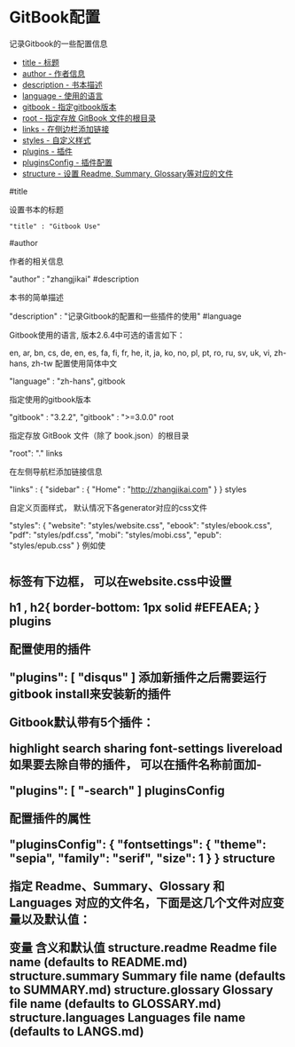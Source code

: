 # GitBook配置

记录Gitbook的一些配置信息

* [title - 标题](#title)
* [author - 作者信息](#author)
* [description - 书本描述](#description)
* [language - 使用的语言](#language)
* [gitbook - 指定gitbook版本](#gitbook)
* [root - 指定存放 GitBook 文件的根目录](#root)
* [links - 在侧边栏添加链接](#links)
* [styles - 自定义样式](#styles)
* [plugins - 插件](#plugins)
* [pluginsConfig - 插件配置](#pluginsConfig)
* [structure - 设置 Readme, Summary, Glossary等对应的文件](#structure)


#title

设置书本的标题
```
"title" : "Gitbook Use"
```
#author

作者的相关信息

"author" : "zhangjikai"
#description

本书的简单描述

"description" : "记录Gitbook的配置和一些插件的使用"
#language

Gitbook使用的语言, 版本2.6.4中可选的语言如下：

en, ar, bn, cs, de, en, es, fa, fi, fr, he, it, ja, ko, no, pl, pt, ro, ru, sv, uk, vi, zh-hans, zh-tw
配置使用简体中文

"language" : "zh-hans",
gitbook

指定使用的gitbook版本

"gitbook" : "3.2.2",
"gitbook" : ">=3.0.0"
root

指定存放 GitBook 文件（除了 book.json）的根目录

"root": "."
links

在左侧导航栏添加链接信息

"links" : {
    "sidebar" : {
        "Home" : "http://zhangjikai.com"
    }
}
styles

自定义页面样式， 默认情况下各generator对应的css文件

"styles": {
    "website": "styles/website.css",
    "ebook": "styles/ebook.css",
    "pdf": "styles/pdf.css",
    "mobi": "styles/mobi.css",
    "epub": "styles/epub.css"
}
例如使<h1> <h2>标签有下边框， 可以在website.css中设置

h1 , h2{
    border-bottom: 1px solid #EFEAEA;
}
plugins

配置使用的插件

"plugins": [
    "disqus"
]
添加新插件之后需要运行gitbook install来安装新的插件

Gitbook默认带有5个插件：

highlight
search
sharing
font-settings
livereload
如果要去除自带的插件， 可以在插件名称前面加-

"plugins": [
    "-search"
]
pluginsConfig

配置插件的属性

"pluginsConfig": {
    "fontsettings": {
        "theme": "sepia",
        "family": "serif",
        "size":  1
    }
}
structure

指定 Readme、Summary、Glossary 和 Languages 对应的文件名，下面是这几个文件对应变量以及默认值：

变量	含义和默认值
structure.readme	Readme file name (defaults to README.md)
structure.summary	Summary file name (defaults to SUMMARY.md)
structure.glossary	Glossary file name (defaults to GLOSSARY.md)
structure.languages	Languages file name (defaults to LANGS.md)